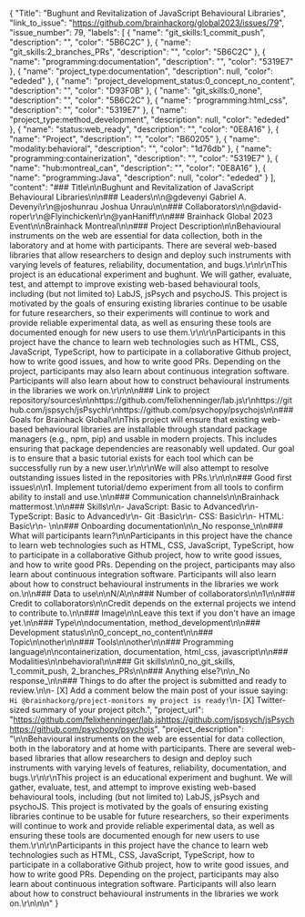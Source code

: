 {
  "Title": "Bughunt and Revitalization of JavaScript Behavioural Libraries",
  "link_to_issue": "https://github.com/brainhackorg/global2023/issues/79",
  "issue_number": 79,
  "labels": [
    {
      "name": "git_skills:1_commit_push",
      "description": "",
      "color": "5B6C2C"
    },
    {
      "name": "git_skills:2_branches_PRs",
      "description": "",
      "color": "5B6C2C"
    },
    {
      "name": "programming:documentation",
      "description": "",
      "color": "5319E7"
    },
    {
      "name": "project_type:documentation",
      "description": null,
      "color": "ededed"
    },
    {
      "name": "project_development_status:0_concept_no_content",
      "description": "",
      "color": "D93F0B"
    },
    {
      "name": "git_skills:0_none",
      "description": "",
      "color": "5B6C2C"
    },
    {
      "name": "programming:html_css",
      "description": "",
      "color": "5319E7"
    },
    {
      "name": "project_type:method_development",
      "description": null,
      "color": "ededed"
    },
    {
      "name": "status:web_ready",
      "description": "",
      "color": "0E8A16"
    },
    {
      "name": "Project",
      "description": "",
      "color": "B60205"
    },
    {
      "name": "modality:behavioral",
      "description": "",
      "color": "1d76db"
    },
    {
      "name": "programming:containerization",
      "description": "",
      "color": "5319E7"
    },
    {
      "name": "hub:montreal_can",
      "description": "",
      "color": "0E8A16"
    },
    {
      "name": "programming:Java",
      "description": null,
      "color": "ededed"
    }
  ],
  "content": "### Title\n\nBughunt and Revitalization of JavaScript Behavioural Libraries\n\n### Leaders\n\n@gdevenyi Gabriel A. Devenyi\r\n@joshunrau Joshua Unrau\n\n### Collaborators\n\n@david-roper\r\n@Flyinchicken\r\n@yanHaniff\n\n### Brainhack Global 2023 Event\n\nBrainhack Montreal\n\n### Project Description\n\nBehavioural instruments on the web are essential for data collection, both in the laboratory and at home with participants. There are several web-based libraries that allow researchers to design and deploy such instruments with varying levels of features, reliability, documentation, and bugs.\r\n\r\nThis project is an educational experiment and bughunt. We will gather, evaluate, test, and attempt to improve existing web-based behavioural tools, including (but not limited to) LabJS, jsPsych and psychoJS. This project is motivated by the goals of ensuring existing libraries continue to be usable for future researchers, so their experiments will continue to work and provide reliable experimental data, as well as ensuring these tools are documented enough for new users to use them.\r\n\r\nParticipants in this project have the chance to learn web technologies such as HTML, CSS, JavaScript, TypeScript, how to participate in a collaborative Github project, how to write good issues, and how to write good PRs. Depending on the project, participants may also learn about continuous integration software. Participants will also learn about how to construct behavioural instruments in the libraries we work on.\r\n\n\n### Link to project repository/sources\n\nhttps://github.com/felixhenninger/lab.js\r\nhttps://github.com/jspsych/jsPsych\r\nhttps://github.com/psychopy/psychojs\n\n### Goals for Brainhack Global\n\nThis project will ensure that existing web-based behavioural libraries are installable through standard package managers (e.g., npm, pip) and usable in modern projects. This includes ensuring that package dependencies are reasonably well updated. Our goal is to ensure that a basic tutorial exists for each tool which can be successfully run by a new user.\r\n\r\nWe will also attempt to resolve outstanding issues listed in the repositories with PRs.\r\n\n\n### Good first issues\n\n1. Implement tutorial/demo experiment from all tools to confirm ability to install and use.\n\n### Communication channels\n\nBrainhack mattermost.\n\n### Skills\n\n- JavaScript: Basic to Advanced\r\n- TypeScript: Basic to Advanced\r\n- Git :Basic\r\n- CSS: Basic\r\n- HTML: Basic\r\n- \n\n### Onboarding documentation\n\n_No response_\n\n### What will participants learn?\n\nParticipants in this project have the chance to learn web technologies such as HTML, CSS, JavaScript, TypeScript, how to participate in a collaborative Github project, how to write good issues, and how to write good PRs. Depending on the project, participants may also learn about continuous integration software. Participants will also learn about how to construct behavioural instruments in the libraries we work on.\n\n### Data to use\n\nN/A\n\n### Number of collaborators\n\n1\n\n### Credit to collaborators\n\nCredit depends on the external projects we intend to contribute to.\n\n### Image\n\nLeave this text if you don't have an image yet.\n\n### Type\n\ndocumentation, method_development\n\n### Development status\n\n0_concept_no_content\n\n### Topic\n\nother\n\n### Tools\n\nother\n\n### Programming language\n\ncontainerization, documentation, html_css, javascript\n\n### Modalities\n\nbehavioral\n\n### Git skills\n\n0_no_git_skills, 1_commit_push, 2_branches_PRs\n\n### Anything else?\n\n_No response_\n\n### Things to do after the project is submitted and ready to review.\n\n- [X] Add a comment below the main post of your issue saying: `Hi @brainhackorg/project-monitors my project is ready!`\n- [X] Twitter-sized summary of your project pitch.",
  "project_url": "https://github.com/felixhenninger/lab.jshttps://github.com/jspsych/jsPsychhttps://github.com/psychopy/psychojs",
  "project_description": "\n\nBehavioural instruments on the web are essential for data collection, both in the laboratory and at home with participants. There are several web-based libraries that allow researchers to design and deploy such instruments with varying levels of features, reliability, documentation, and bugs.\r\n\r\nThis project is an educational experiment and bughunt. We will gather, evaluate, test, and attempt to improve existing web-based behavioural tools, including (but not limited to) LabJS, jsPsych and psychoJS. This project is motivated by the goals of ensuring existing libraries continue to be usable for future researchers, so their experiments will continue to work and provide reliable experimental data, as well as ensuring these tools are documented enough for new users to use them.\r\n\r\nParticipants in this project have the chance to learn web technologies such as HTML, CSS, JavaScript, TypeScript, how to participate in a collaborative Github project, how to write good issues, and how to write good PRs. Depending on the project, participants may also learn about continuous integration software. Participants will also learn about how to construct behavioural instruments in the libraries we work on.\r\n\n\n"
}